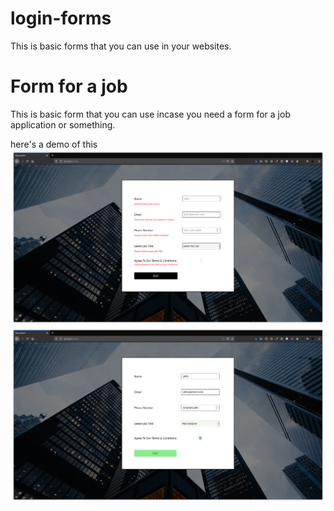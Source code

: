 # login-forms
This is basic  forms that you can use in your websites. 


# Form for a job

This is basic form that you can use incase you need a form for a job application or something. 

here's a demo of this
![screenshot](https://github.com/d4az/login-forms/blob/main/demo/form%20for%20a%20job/formdemoone.png)
![screenshot](https://github.com/d4az/login-forms/blob/main/demo/form%20for%20a%20job/demo3.png)


